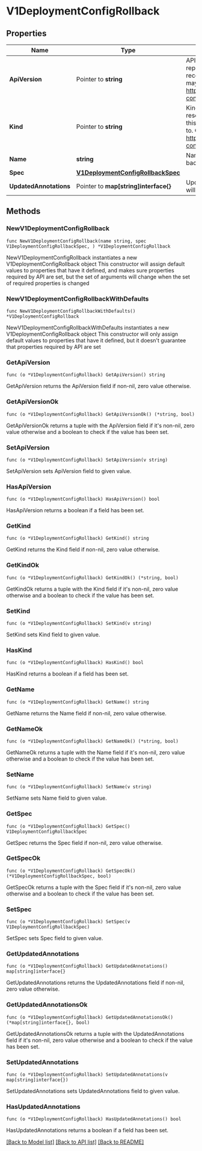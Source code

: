 # V1DeploymentConfigRollback

## Properties

Name | Type | Description | Notes
------------ | ------------- | ------------- | -------------
**ApiVersion** | Pointer to **string** | APIVersion defines the versioned schema of this representation of an object. Servers should convert recognized schemas to the latest internal value, and may reject unrecognized values. More info: https://git.k8s.io/community/contributors/devel/api-conventions.md#resources | [optional] 
**Kind** | Pointer to **string** | Kind is a string value representing the REST resource this object represents. Servers may infer this from the endpoint the client submits requests to. Cannot be updated. In CamelCase. More info: https://git.k8s.io/community/contributors/devel/api-conventions.md#types-kinds | [optional] 
**Name** | **string** | Name of the deployment config that will be rolled back. | 
**Spec** | [**V1DeploymentConfigRollbackSpec**](V1DeploymentConfigRollbackSpec.md) |  | 
**UpdatedAnnotations** | Pointer to **map[string]interface{}** | UpdatedAnnotations is a set of new annotations that will be added in the deployment config. | [optional] 

## Methods

### NewV1DeploymentConfigRollback

`func NewV1DeploymentConfigRollback(name string, spec V1DeploymentConfigRollbackSpec, ) *V1DeploymentConfigRollback`

NewV1DeploymentConfigRollback instantiates a new V1DeploymentConfigRollback object
This constructor will assign default values to properties that have it defined,
and makes sure properties required by API are set, but the set of arguments
will change when the set of required properties is changed

### NewV1DeploymentConfigRollbackWithDefaults

`func NewV1DeploymentConfigRollbackWithDefaults() *V1DeploymentConfigRollback`

NewV1DeploymentConfigRollbackWithDefaults instantiates a new V1DeploymentConfigRollback object
This constructor will only assign default values to properties that have it defined,
but it doesn't guarantee that properties required by API are set

### GetApiVersion

`func (o *V1DeploymentConfigRollback) GetApiVersion() string`

GetApiVersion returns the ApiVersion field if non-nil, zero value otherwise.

### GetApiVersionOk

`func (o *V1DeploymentConfigRollback) GetApiVersionOk() (*string, bool)`

GetApiVersionOk returns a tuple with the ApiVersion field if it's non-nil, zero value otherwise
and a boolean to check if the value has been set.

### SetApiVersion

`func (o *V1DeploymentConfigRollback) SetApiVersion(v string)`

SetApiVersion sets ApiVersion field to given value.

### HasApiVersion

`func (o *V1DeploymentConfigRollback) HasApiVersion() bool`

HasApiVersion returns a boolean if a field has been set.

### GetKind

`func (o *V1DeploymentConfigRollback) GetKind() string`

GetKind returns the Kind field if non-nil, zero value otherwise.

### GetKindOk

`func (o *V1DeploymentConfigRollback) GetKindOk() (*string, bool)`

GetKindOk returns a tuple with the Kind field if it's non-nil, zero value otherwise
and a boolean to check if the value has been set.

### SetKind

`func (o *V1DeploymentConfigRollback) SetKind(v string)`

SetKind sets Kind field to given value.

### HasKind

`func (o *V1DeploymentConfigRollback) HasKind() bool`

HasKind returns a boolean if a field has been set.

### GetName

`func (o *V1DeploymentConfigRollback) GetName() string`

GetName returns the Name field if non-nil, zero value otherwise.

### GetNameOk

`func (o *V1DeploymentConfigRollback) GetNameOk() (*string, bool)`

GetNameOk returns a tuple with the Name field if it's non-nil, zero value otherwise
and a boolean to check if the value has been set.

### SetName

`func (o *V1DeploymentConfigRollback) SetName(v string)`

SetName sets Name field to given value.


### GetSpec

`func (o *V1DeploymentConfigRollback) GetSpec() V1DeploymentConfigRollbackSpec`

GetSpec returns the Spec field if non-nil, zero value otherwise.

### GetSpecOk

`func (o *V1DeploymentConfigRollback) GetSpecOk() (*V1DeploymentConfigRollbackSpec, bool)`

GetSpecOk returns a tuple with the Spec field if it's non-nil, zero value otherwise
and a boolean to check if the value has been set.

### SetSpec

`func (o *V1DeploymentConfigRollback) SetSpec(v V1DeploymentConfigRollbackSpec)`

SetSpec sets Spec field to given value.


### GetUpdatedAnnotations

`func (o *V1DeploymentConfigRollback) GetUpdatedAnnotations() map[string]interface{}`

GetUpdatedAnnotations returns the UpdatedAnnotations field if non-nil, zero value otherwise.

### GetUpdatedAnnotationsOk

`func (o *V1DeploymentConfigRollback) GetUpdatedAnnotationsOk() (*map[string]interface{}, bool)`

GetUpdatedAnnotationsOk returns a tuple with the UpdatedAnnotations field if it's non-nil, zero value otherwise
and a boolean to check if the value has been set.

### SetUpdatedAnnotations

`func (o *V1DeploymentConfigRollback) SetUpdatedAnnotations(v map[string]interface{})`

SetUpdatedAnnotations sets UpdatedAnnotations field to given value.

### HasUpdatedAnnotations

`func (o *V1DeploymentConfigRollback) HasUpdatedAnnotations() bool`

HasUpdatedAnnotations returns a boolean if a field has been set.


[[Back to Model list]](../README.md#documentation-for-models) [[Back to API list]](../README.md#documentation-for-api-endpoints) [[Back to README]](../README.md)


